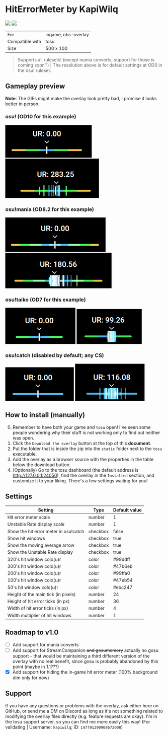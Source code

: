 # HitErrorMeter by KapiWilq

<a href="https://github.com/KapiWilq/HitErrorMeter/releases/latest/download/HitErrorMeter.by.KapiWilq.zip" target="_blank"><img height="35" src="https://img.shields.io/badge/Download_the_overlay-67A564?style=for-the-badge" /></a>  <a href="https://github.com/KapiWilq" target="_blank"><img height="35" src="https://img.shields.io/badge/github-000000?style=for-the-badge&logo=github&logoColor=white" /></a></a>

|                 |                     |
| --------------- | ------------------- |
| For             | ingame, obs-overlay |
| Compatible with | tosu                |
| Size            | 500 x 100           |

> Supports all rulesets! (except mania converts, support for those is coming soon™) | The resolution above is for default settings at OD0 in the osu! ruleset.

## Gameplay preview

**Note**: The GIFs might make the overlay look pretty bad, I promise it looks better in person.

### osu! (OD10 for this example)

<img src=".github/images/osu_ruleset.png">  <img src=".github/gifs/osu_ruleset.gif">

### osu!mania (OD8.2 for this example)

<img src=".github/images/mania_ruleset.png">  <img src=".github/gifs/mania_ruleset.gif">

### osu!taiko (OD7 for this example)

<img src=".github/images/taiko_ruleset.png">  <img src=".github/gifs/taiko_ruleset.gif">

### osu!catch (disabled by default; any CS)

<img src=".github/images/catch_ruleset.png">  <img src=".github/gifs/catch_ruleset.gif">

## How to install (manually)

0. Remember to have both your game and `tosu` open! I've seen some people wondering why their stuff is not working only to find out neither was open.
1. Click the `Download the overlay` button at the top of this **document**.
2. Put the folder that is inside the zip into the `static` folder next to the `tosu` executable.
3. Add the overlay as a browser source with the properties in the table below the download button.
4. (Optionally) Go to the tosu dashboard (the default address is http://127.0.0.1:24050), find the overlay in the `Installed` section, and customize it to your liking. There's a few settings waiting for you!

## Settings

| Setting                                 | Type     | Default value |
| --------------------------------------- | -------- | ------------- |
| Hit error meter scale                   | number   | 1             |
| Unstable Rate display scale             | number   | 1             |
| Show the hit error meter in osu!catch   | checkbox | false         |
| Show hit windows                        | checkbox | true          |
| Show the moving average arrow           | checkbox | true          |
| Show the Unstable Rate display          | checkbox | true          |
| 320's hit window colo(u)r               | color    | #99ddff       |
| 300's hit window colo(u)r               | color    | #47b6eb       |
| 200's hit window colo(u)r               | color    | #99ffa0       |
| 100's hit window colo(u)r               | color    | #47eb54       |
| 50's hit window colo(u)r                | color    | #ebc247       |
| Height of the main tick (in pixels)     | number   | 24            |
| Height of hit error ticks (in px)       | number   | 36            |
| Width of hit error ticks (in px)        | number   | 4             |
| Width multiplier of hit windows         | number   | 1             |

## Roadmap to v1.0
- [ ] Add support for mania converts
- [ ] Add support for StreamCompanion ~~and gosumemory~~ actually no gosu support - that would be maintaining a third different version of the overlay with no real benefit, since gosu is probably abandoned by this point (maybe in 1.1???)
- [X] Add support for hiding the in-game hit error meter (100% background dim only for now)

## Support

If you have any questions or problems with the overlay, ask either here on GitHub, or send me a DM on Discord as long as it's not something related to modifying the overlay files directly (e.g. feature requests are okay). I'm in the tosu support server, so you can find me more easily this way! (For validating | Username: `kapiwilq`; ID: `147791290908672000`)
